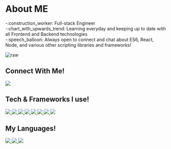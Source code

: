 <h1>About ME</h1>
-:construction_worker: Full-stack Engineer<br/>
-:chart_with_upwards_trend: Learning everyday and keeping up to date with all Frontend and Backend technologies  <br/>
-:speech_balloon: Always open to connect and chat about ES6, React, Node, and various other scripting libraries and frameworks!  <br/>


 ![raw](https://user-images.githubusercontent.com/92245269/147205983-5818d31f-a32b-4769-8a83-b1cfec14c4c5.gif)
 
 <h2>Connect With Me!</h2>
 <a href="https://www.linkedin.com/in/isaiah-tamayo-13b33b176/">
 <img src="https://img.shields.io/badge/LinkedIn-0077B5?style=for-the-badge&logo=linkedin&logoColor=white" />
 </a>
 <h2>Tech & Frameworks I use!</h2>
 <a href="https://mongodb.com">
  <img src="https://img.shields.io/badge/MongoDB-4EA94B?style=for-the-badge&logo=mongodb&logoColor=white"/>
 </a>
 <a href="https://expressjs.com/">
 <img src="https://img.shields.io/badge/Express.js-000000?style=for-the-badge&logo=express&logoColor=white"/>
 </a>
 <a href="https://reactjs.org/">
 <img src="https://img.shields.io/badge/React-20232A?style=for-the-badge&logo=react&logoColor=61DAFB"/>
 </a>
 <a href="https://nodejs.org/en/">
 <img src="https://img.shields.io/badge/Node.js-339933?style=for-the-badge&logo=nodedotjs&logoColor=white"/>
 </a>
 <a href="https://www.npmjs.com/">
 <img src="https://img.shields.io/badge/npm-CB3837?style=for-the-badge&logo=npm&logoColor=white"/>
 </a>
 <a href="https://redux.js.org/">
 <img src="https://img.shields.io/badge/Redux-593D88?style=for-the-badge&logo=redux&logoColor=white"/>
 </a>
 <a href="https://www.postman.com/">
 <img src="https://img.shields.io/badge/Postman-FF6C37?style=for-the-badge&logo=Postman&logoColor=white"/>
 </a>
 <a href="https://git-scm.com/">
 <img src="https://img.shields.io/badge/GIT-E44C30?style=for-the-badge&logo=git&logoColor=white"/>
 </a>
 
 <h2>My Languages!</h2>
 <a href="https://www.javascript.com/">
 <img src="https://img.shields.io/badge/JavaScript-323330?style=for-the-badge&logo=javascript&logoColor=F7DF1E"/>
 </a>
 <a href="https://www.python.org/">
 <img src="https://img.shields.io/badge/Python-FFD43B?style=for-the-badge&logo=python&logoColor=black"/>
 </a>


<img src="https://github-readme-streak-stats.herokuapp.com/?user=igrimzyi"/>

  
<!---
igrimzyi/igrimzyi is a ✨ special ✨ repository because its `README.md` (this file) appears on your GitHub profile.
You can click the Preview link to take a look at your changes.
--->
